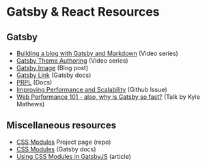 # Gatsby & React Resources

## Gatsby

* [Building a blog with Gatsby and Markdown](https://egghead.io/courses/build-a-blog-with-react-and-markdown-using-gatsby) \(Video series\)
* [Gatsby Theme Authoring](https://egghead.io/courses/gatsby-theme-authoring) \(Video series\)
* [Gatsby Image](https://codebushi.com/using-gatsby-image/) \(Blog post\)
* [Gatsby Link](https://www.gatsbyjs.com/docs/gatsby-link/#show-active-styles-for-partially-matched-and-parent-links) \(Gatsby docs\)
* [PRPL](https://www.gatsbyjs.com/docs/prpl-pattern/) \(Docs\)
* [Improving Performance and Scalability](https://github.com/gatsbyjs/gatsby/issues/431) \(Github Issue\)
* [Web Performance 101 - also, why is Gatsby so fast?](https://www.gatsbyjs.com/blog/2017-09-13-why-is-gatsby-so-fast/) \(Talk by Kyle Mathews\)

## Miscellaneous resources

* [CSS Modules](https://github.com/css-modules/css-modules) Project page \(repo\)
* [CSS Modules](https://www.gatsbyjs.com/docs/css-modules/) \(Gatsby docs\)
* [Using CSS Modules in GatsbyJS](https://dev.to/seanwelshbrown/using-css-modules-in-gatsbyjs-3hej) \(article\)

